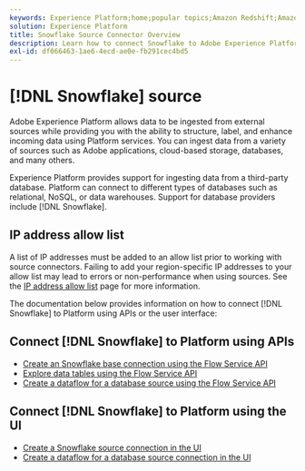```yaml
---
keywords: Experience Platform;home;popular topics;Amazon Redshift;Amazon redshift;redshift;Redshift
solution: Experience Platform
title: Snowflake Source Connector Overview
description: Learn how to connect Snowflake to Adobe Experience Platform using APIs or the user interface.
exl-id: df066463-1ae6-4ecd-ae0e-fb291cec4bd5
---
```

# [!DNL Snowflake] source

Adobe Experience Platform allows data to be ingested from external sources while providing you with the ability to structure, label, and enhance incoming data using Platform services. You can ingest data from a variety of sources such as Adobe applications, cloud-based storage, databases, and many others.

Experience Platform provides support for ingesting data from a third-party database. Platform can connect to different types of databases such as relational, NoSQL, or data warehouses. Support for database providers include [!DNL Snowflake].

## IP address allow list

A list of IP addresses must be added to an allow list prior to working with source connectors. Failing to add your region-specific IP addresses to your allow list may lead to errors or non-performance when using sources. See the [IP address allow list](../../ip-address-allow-list.md) page for more information.

The documentation below provides information on how to connect [!DNL Snowflake] to Platform using APIs or the user interface:

## Connect [!DNL Snowflake] to Platform using APIs

- [Create an Snowflake base connection using the Flow Service API](../../tutorials/api/create/databases/snowflake.md)
- [Explore data tables using the Flow Service API](../../tutorials/api/explore/tabular.md)
- [Create a dataflow for a database source using the Flow Service API](../../tutorials/api/collect/database-nosql.md)

## Connect [!DNL Snowflake] to Platform using the UI

- [Create a Snowflake source connection in the UI](../../tutorials/ui/create/databases/snowflake.md)
- [Create a dataflow for a database source connection in the UI](../../tutorials/ui/dataflow/databases.md)
